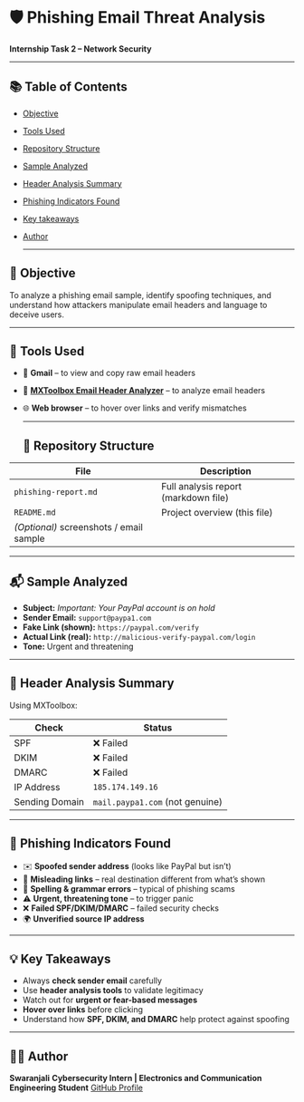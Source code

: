 # 🛡️ Phishing Email Threat Analysis  
**Internship Task 2 – Network Security**

---
## 📚 Table of Contents

- [Objective](#objective)
- [Tools Used](#tools-used)
- [Repository Structure](#repository-structure)
- [Sample Analyzed](#sample-analyzed)
- [Header Analysis Summary](#header-analysis-summary)
- [Phishing Indicators Found](#phishing-indicators-found)
- [Key takeaways](#key-takeaways)
- [Author](#author)

  ---
  
## 🎯 Objective  
To analyze a phishing email sample, identify spoofing techniques, and understand how attackers manipulate email headers and language to deceive users.

---

## 🧰 Tools Used

- 📧 **Gmail** – to view and copy raw email headers  
- 🔎 **[MXToolbox Email Header Analyzer](https://mxtoolbox.com/EmailHeaders.aspx)** – to analyze email headers  
- 🌐 **Web browser** – to hover over links and verify mismatches

  ---

  ## 📂 Repository Structure

| File | Description |
|------|-------------|
| `phishing-report.md` | Full analysis report (markdown file) |
| `README.md` | Project overview (this file) |
| *(Optional)* screenshots / email sample |

---

## 📬 Sample Analyzed 

- **Subject:** _Important: Your PayPal account is on hold_  
- **Sender Email:** `support@paypa1.com`  
- **Fake Link (shown):** `https://paypal.com/verify`  
- **Actual Link (real):** `http://malicious-verify-paypal.com/login`  
- **Tone:** Urgent and threatening  

---

## 🧪 Header Analysis Summary  
Using MXToolbox:

| Check         | Status   |
|---------------|----------|
| SPF           | ❌ Failed |
| DKIM          | ❌ Failed |
| DMARC         | ❌ Failed |
| IP Address    | `185.174.149.16` |
| Sending Domain | `mail.paypa1.com` (not genuine) |

---

## 🚩 Phishing Indicators Found

- ✉️ **Spoofed sender address** (looks like PayPal but isn’t)  
- 🔗 **Misleading links** – real destination different from what’s shown  
- 📛 **Spelling & grammar errors** – typical of phishing scams  
- ⚠️ **Urgent, threatening tone** – to trigger panic  
- ❌ **Failed SPF/DKIM/DMARC** – failed security checks  
- 🌍 **Unverified source IP address**

---

## 💡 Key Takeaways

- Always **check sender email** carefully  
- Use **header analysis tools** to validate legitimacy  
- Watch out for **urgent or fear-based messages**  
- **Hover over links** before clicking  
- Understand how **SPF, DKIM, and DMARC** help protect against spoofing

---

## 👩‍💻 Author

**Swaranjali** 
**Cybersecurity Intern | Electronics and Communication Engineering Student** 
[GitHub Profile](https://github.com/swaranjali-ops)
